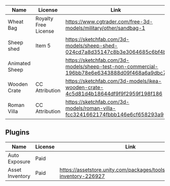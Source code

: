 | Name           | License              | Link                                                                                       |
| -------------- | -------------------- | ------------------------------------------------------------------------------------------ |
| Wheat Bag      | Royalty Free License | https://www.cgtrader.com/free-3d-models/military/other/sandbag-1                           |
| Sheep shed     | Item 5               | https://sketchfab.com/3d-models/sheep-shed-024cd7a8d35147c8b3e3064685c6bf4b                |
| Animated Sheep |                      | https://sketchfab.com/3d-models/sheep-test-non-commercial-196bb78e6e6343888d09f468a6a9dbc7 |
| Wooden Crate   | CC Attribution       | https://sketchfab.com/3d-models/ikea-wooden-crate-4c5d81d4b18644df9f9f2959f198f186         |
| Roman Villa    | CC Attribution       | https://sketchfab.com/3d-models/roman-villa-fcc3241662174fbbb146e6cf658293a9               |

## Plugins

| Name            | License | Link                                                                         |
| --------------- | ------- | ---------------------------------------------------------------------------- |
| Auto Exposure   | Paid    |                                                                              |
| Asset Inventory | Paid    | https://assetstore.unity.com/packages/tools/utilities/asset-inventory-226927 |

